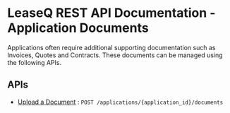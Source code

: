 # LeaseQ REST API Documentation - Application Documents

Applications often require additional supporting documentation such as Invoices, Quotes and Contracts. These documents can be managed using the following APIs.

## APIs

* [Upload a Document](post.md) : `POST /applications/{application_id}/documents`

